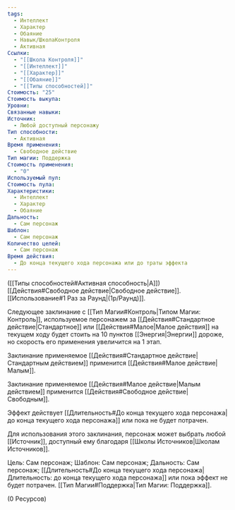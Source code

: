 ```yaml
---
tags:
  - Интеллект
  - Характер
  - Обаяние
  - Навык/ШколаКонтроля
  - Активная
Ссылки:
  - "[[Школа Контроля]]"
  - "[[Интеллект]]"
  - "[[Характер]]"
  - "[[Обаяние]]"
  - "[[Типы способностей]]"
Стоимость: "25"
Стоимость выкупа: 
Уровни: 
Связанные навыки: 
Источник:
  - Любой доступный персонажу
Тип способности:
  - Активная
Время применения:
  - Свободное действие
Тип магии: Поддержка
Стоимость применения:
  - "0"
Используемый пул: 
Стоимость пула: 
Характеристики:
  - Интеллект
  - Характер
  - Обаяние
Дальность:
  - Сам персонаж
Шаблон:
  - Сам персонаж
Количество целей:
  - Сам персонаж
Время действия:
  - До конца текущего хода персонажа или до траты эффекта
---
```

([[Типы способностей#Активная способность|А]]) [[Действия#Свободное действие|Свободное действие]]. [[Использование#1 Раз за Раунд|(1р/Раунд)]]. 

Следующее заклинание с [[Тип Магии#Контроль|Типом Магии: Контроль]], используемое персонажем за [[Действия#Стандартное действие|Стандартное]] или [[Действия#Малое|Малое действия]] на текущем ходу будет стоить на 10 пунктов [[Энергия|Энергии]] дороже, но скорость его применения увеличится на 1 этап.

Заклинание применяемое [[Действия#Стандартное действие|Стандартным действием]] применится [[Действия#Малое действие|Малым]].

Заклинание применяемое [[Действия#Малое действие|Малым действием]] применится [[Действия#Свободное действие|Свободным]]. 

Эффект действует [[Длительность#До конца текущего хода персонажа| до конца текущего хода персонажа]] или пока не будет потрачен.

Для использования этого заклинания, персонаж может выбрать любой [[Источник]], доступный ему благодаря [[Школы Источников|Школам Источников]]. 

Цель: Сам персонаж; Шаблон: Сам персонаж; Дальность: Сам персонаж; [[Длительность#До конца текущего хода персонажа|Длительность: до конца текущего хода персонажа]] или пока эффект не будет потрачен. [[Тип Магии#Поддержка|Тип Магии: Поддержка]].

(0 Ресурсов)

 